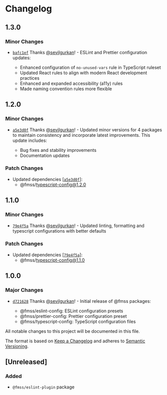# Changelog

## 1.3.0

### Minor Changes

- [`bafc1ef`](https://github.com/sevilgurkan/web-configs/commit/bafc1ef3dd1fee70e6153361602d22c25c15a2c8) Thanks [@sevilgurkan](https://github.com/sevilgurkan)! - ESLint and Prettier configuration updates:

  - Enhanced configuration of `no-unused-vars` rule in TypeScript ruleset
  - Updated React rules to align with modern React development practices
  - Enhanced and expanded accessibility (a11y) rules
  - Made naming convention rules more flexible

## 1.2.0

### Minor Changes

- [`a5e3d0f`](https://github.com/sevilgurkan/web-configs/commit/a5e3d0fba34217e3f552d241ba753d1f6b5626cc) Thanks [@sevilgurkan](https://github.com/sevilgurkan)! - Updated minor versions for 4 packages to maintain consistency and incorporate latest improvements. This update includes:

  - Bug fixes and stability improvements
  - Documentation updates

### Patch Changes

- Updated dependencies [[`a5e3d0f`](https://github.com/sevilgurkan/web-configs/commit/a5e3d0fba34217e3f552d241ba753d1f6b5626cc)]:
  - @fmss/typescript-config@1.2.0

## 1.1.0

### Minor Changes

- [`79e4f5a`](https://github.com/sevilgurkan/web-configs/commit/79e4f5aceccf100be1a299cf1268df7656087b06) Thanks [@sevilgurkan](https://github.com/sevilgurkan)! - Updated linting, formatting and typescript configurations with better defaults

### Patch Changes

- Updated dependencies [[`79e4f5a`](https://github.com/sevilgurkan/web-configs/commit/79e4f5aceccf100be1a299cf1268df7656087b06)]:
  - @fmss/typescript-config@1.1.0

## 1.0.0

### Major Changes

- [`d721628`](https://github.com/sevilgurkan/web-configs/commit/d721628392b721a280550a8bc6882169e15f0989) Thanks [@sevilgurkan](https://github.com/sevilgurkan)! - Initial release of @fmss packages:

  - @fmss/eslint-config: ESLint configuration presets
  - @fmss/prettier-config: Prettier configuration preset
  - @fmss/typescript-config: TypeScript configuration files

All notable changes to this project will be documented in this file.

The format is based on [Keep a Changelog](http://keepachangelog.com/en/1.0.0/)
and adheres to [Semantic Versioning](http://semver.org/spec/v2.0.0.html).

## [Unreleased]

### Added

- `@fmss/eslint-plugin` package
